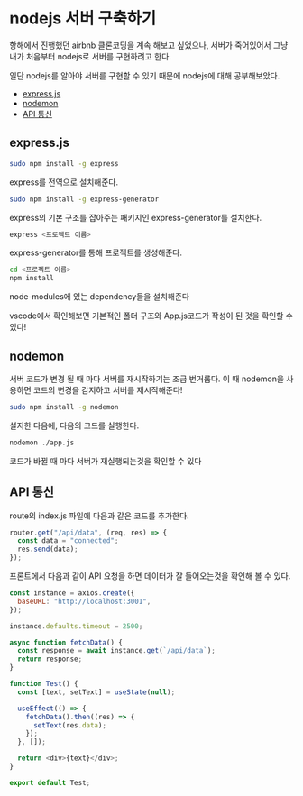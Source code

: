 # nodejs 서버 구축하기

항해에서 진행했던 airbnb 클론코딩을 계속 해보고 싶었으나, 서버가 죽어있어서 그냥 내가 처음부터 nodejs로 서버를 구현하려고 한다.

일단 nodejs를 알아야 서버를 구현할 수 있기 때문에 nodejs에 대해 공부해보았다.

- [express.js](#expressjs)
- [nodemon](#nodemon)
- [API 통신](#API-통신)

## express.js

```bash
sudo npm install -g express
```

express를 전역으로 설치해준다.

```bash
sudo npm install -g express-generator
```

express의 기본 구조를 잡아주는 패키지인 express-generator를 설치한다.

```bash
express <프로젝트 이름>
```

express-generator를 통해 프로젝트를 생성해준다.

```bash
cd <프로젝트 이름>
npm install
```

node-modules에 있는 dependency들을 설치해준다

vscode에서 확인해보면 기본적인 폴더 구조와 App.js코드가 작성이 된 것을 확인할 수 있다!

## nodemon

서버 코드가 변경 될 때 마다 서버를 재시작하기는 조금 번거롭다. 이 때 nodemon을 사용하면 코드의 변경을 감지하고 서버를 재시작해준다!

```bash
sudo npm install -g nodemon
```

설지한 다음에, 다음의 코드를 실행한다.

```bash
nodemon ./app.js
```

코드가 바뀔 때 마다 서버가 재실행되는것을 확인할 수 있다

## API 통신

route의 index.js 파일에 다음과 같은 코드를 추가한다.

```javascript
router.get("/api/data", (req, res) => {
  const data = "connected";
  res.send(data);
});
```

프론트에서 다음과 같이 API 요청을 하면 데이터가 잘 들어오는것을 확인해 볼 수 있다.

```javascript
const instance = axios.create({
  baseURL: "http://localhost:3001",
});

instance.defaults.timeout = 2500;

async function fetchData() {
  const response = await instance.get(`/api/data`);
  return response;
}

function Test() {
  const [text, setText] = useState(null);

  useEffect(() => {
    fetchData().then((res) => {
      setText(res.data);
    });
  }, []);

  return <div>{text}</div>;
}

export default Test;
```
